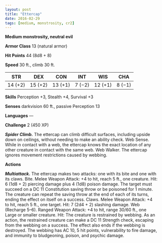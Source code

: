 ```yaml
---
layout: post
title: "Ettercap"
date: 2016-02-29
tags: [medium, monstrosity, cr2]
---
```


**Medium monstrosity, neutral evil**

**Armor Class** 13 (natural armor)

**Hit Points** 44 (8d8 + 8)

**Speed** 30 ft., climb 30 ft.

|   STR   |   DEX   |   CON   |   INT   |   WIS   |   CHA   |
|:-----:|:-----:|:-----:|:-----:|:-----:|:-----:|
| 14 (+2) | 15 (+2) | 13 (+1) | 7 (−2) | 12 (+1) | 8 (−1) |

**Skills** Perception +3, Stealth +4, Survival +3 

**Senses** darkvision 60 ft., passive Perception 13 

**Languages** — 

**Challenge** 2 (450 XP)

***Spider Climb.*** The ettercap can climb difficult surfaces, including upside down on ceilings, without needing to make an ability check. Web Sense. While in contact with a web, the ettercap knows the exact location of any other creature in contact with the same web. Web Walker. The ettercap ignores movement restrictions caused by webbing. 

**Actions** 

***Multiattack.*** The ettercap makes two attacks: one with its bite and one with its claws. Bite. Melee Weapon Attack: +4 to hit, reach 5 ft., one creature. Hit: 6 (1d8 + 2) piercing damage plus 4 (1d8) poison damage. The target must succeed on a DC 11 Constitution saving throw or be poisoned for 1 minute. The creature can repeat the saving throw at the end of each of its turns, ending the effect on itself on a success. Claws. Melee Weapon Attack: +4 to hit, reach 5 ft., one target. Hit: 7 (2d4 + 2) slashing damage. Web (Recharge 5–6). Ranged Weapon Attack: +4 to hit, range 30/60 ft., one Large or smaller creature. Hit: The creature is restrained by webbing. As an action, the restrained creature can make a DC 11 Strength check, escaping from the webbing on a success. The effect also ends if the webbing is destroyed. The webbing has AC 10, 5 hit points, vulnerability to fire damage, and immunity to bludgeoning, poison, and psychic damage.